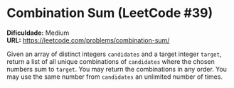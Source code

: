 # Combination Sum (LeetCode #39)

**Dificuldade:** Medium  
**URL:** https://leetcode.com/problems/combination-sum/

Given an array of distinct integers `candidates` and a target integer `target`, return a list of all unique combinations of `candidates` where the chosen numbers sum to `target`. You may return the combinations in any order. You may use the same number from `candidates` an unlimited number of times.
